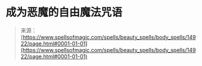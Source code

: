 <!--yml

category: 未分类

date: 2024-06-12 18:54:03

-->

# 成为恶魔的自由魔法咒语

> 来源：[https://www.spellsofmagic.com/spells/beauty_spells/body_spells/14922/page.html#0001-01-01](https://www.spellsofmagic.com/spells/beauty_spells/body_spells/14922/page.html#0001-01-01)
